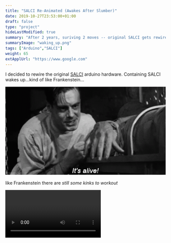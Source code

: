 ```yaml
---
title: "SALCI Re-Animated (Awakes After Slumber)"
date: 2019-10-27T23:53:00+01:00
draft: false
type: "project"
hideLastModified: true
summary: "After 2 years, suriving 2 moves -- original SALCI gets rewired with some Arduino protoyshield boards. SALCI wakes up...kind of like Frankenstein...some kinks to work out"
summaryImage: "waking_up.png"
tags: ["Arduino","SALCI"]
weight: 65
extApplUrl: "https://www.google.com"
---
```


 I decided to rewire the original  [SALCI](https://github.com/dunhampa/SALCI)  arduino hardware. Containing  SALCI wakes up...kind of like Frankenstein...

<p style="text-align:left;">

<img src="it_alive.gif" alt="Frankenstein Awakes Animation" style="width:600px"></a><p>



like Frankenstein there are *still some kinks to workout* 

<video controls>
  <source src="IMG_0605.mp4" type="video/mp4">
</video>